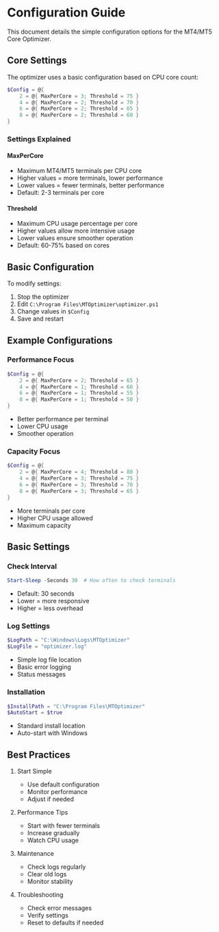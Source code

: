 # Configuration Guide

This document details the simple configuration options for the MT4/MT5 Core Optimizer.

## Core Settings

The optimizer uses a basic configuration based on CPU core count:

```powershell
$Config = @{
    2 = @{ MaxPerCore = 3; Threshold = 75 }
    4 = @{ MaxPerCore = 2; Threshold = 70 }
    6 = @{ MaxPerCore = 2; Threshold = 65 }
    8 = @{ MaxPerCore = 2; Threshold = 60 }
}
```

### Settings Explained

#### MaxPerCore
- Maximum MT4/MT5 terminals per CPU core
- Higher values = more terminals, lower performance
- Lower values = fewer terminals, better performance
- Default: 2-3 terminals per core

#### Threshold
- Maximum CPU usage percentage per core
- Higher values allow more intensive usage
- Lower values ensure smoother operation
- Default: 60-75% based on cores

## Basic Configuration

To modify settings:

1. Stop the optimizer
2. Edit `C:\Program Files\MTOptimizer\optimizer.ps1`
3. Change values in `$Config`
4. Save and restart

## Example Configurations

### Performance Focus
```powershell
$Config = @{
    2 = @{ MaxPerCore = 2; Threshold = 65 }
    4 = @{ MaxPerCore = 1; Threshold = 60 }
    6 = @{ MaxPerCore = 1; Threshold = 55 }
    8 = @{ MaxPerCore = 1; Threshold = 50 }
}
```
- Better performance per terminal
- Lower CPU usage
- Smoother operation

### Capacity Focus
```powershell
$Config = @{
    2 = @{ MaxPerCore = 4; Threshold = 80 }
    4 = @{ MaxPerCore = 3; Threshold = 75 }
    6 = @{ MaxPerCore = 3; Threshold = 70 }
    8 = @{ MaxPerCore = 3; Threshold = 65 }
}
```
- More terminals per core
- Higher CPU usage allowed
- Maximum capacity

## Basic Settings

### Check Interval
```powershell
Start-Sleep -Seconds 30  # How often to check terminals
```
- Default: 30 seconds
- Lower = more responsive
- Higher = less overhead

### Log Settings
```powershell
$LogPath = "C:\Windows\Logs\MTOptimizer"
$LogFile = "optimizer.log"
```
- Simple log file location
- Basic error logging
- Status messages

### Installation
```powershell
$InstallPath = "C:\Program Files\MTOptimizer"
$AutoStart = $true
```
- Standard install location
- Auto-start with Windows

## Best Practices

1. Start Simple
   - Use default configuration
   - Monitor performance
   - Adjust if needed

2. Performance Tips
   - Start with fewer terminals
   - Increase gradually
   - Watch CPU usage

3. Maintenance
   - Check logs regularly
   - Clear old logs
   - Monitor stability

4. Troubleshooting
   - Check error messages
   - Verify settings
   - Reset to defaults if needed
